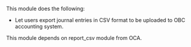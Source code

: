 This module does the following:

- Let users export journal entries in CSV format to be uploaded to OBC
  accounting system.

This module depends on report_csv module from OCA.
